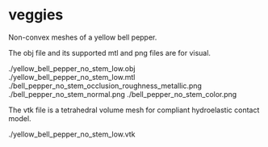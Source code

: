 # veggies

Non-convex meshes of a yellow bell pepper.

The obj file and its supported mtl and png files are for visual.

./yellow_bell_pepper_no_stem_low.obj
./yellow_bell_pepper_no_stem_low.mtl
./bell_pepper_no_stem_occlusion_roughness_metallic.png
./bell_pepper_no_stem_normal.png
./bell_pepper_no_stem_color.png

The vtk file is a tetrahedral volume mesh for compliant hydroelastic contact model.

./yellow_bell_pepper_no_stem_low.vtk


